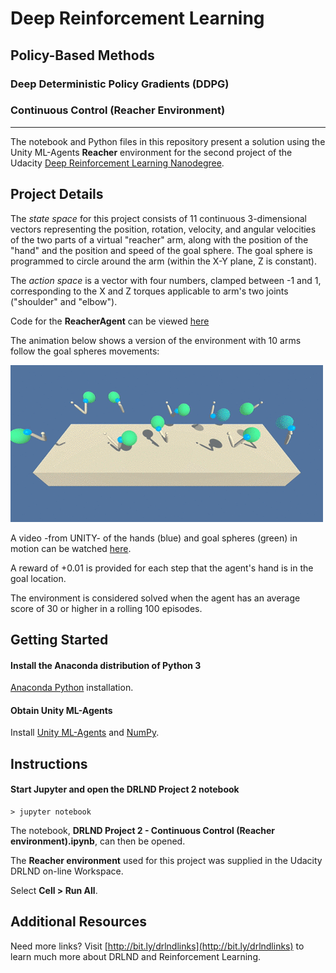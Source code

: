 # Deep Reinforcement Learning
## Policy-Based Methods
### Deep Deterministic Policy Gradients (DDPG)
### Continuous Control (Reacher Environment)

---

The notebook and Python files in this repository present a solution using the Unity ML-Agents **Reacher** environment for the second project of the Udacity [Deep Reinforcement Learning Nanodegree](https://www.udacity.com/course/deep-reinforcement-learning-nanodegree--nd893).

## Project Details

The *state space* for this project consists of 11 continuous 3-dimensional vectors representing the position, rotation, velocity, and angular velocities of the two parts of a virtual "reacher" arm, along with the position of the "hand" and the position and speed of the goal sphere. The goal sphere is programmed to circle around the arm (within the X-Y plane, Z is constant).

The *action space* is a vector with four numbers, clamped between -1 and 1, corresponding to the X and Z torques applicable to arm's two joints ("shoulder" and "elbow"). 

Code for the **ReacherAgent** can be viewed [here](https://github.com/Unity-Technologies/ml-agents/blob/master/UnitySDK/Assets/ML-Agents/Examples/Reacher/Scripts/ReacherAgent.cs)

The animation below shows a version of the environment with 10 arms follow the goal spheres movements:

![Reacher Environment](images/reacher.gif)

A video -from UNITY- of the hands (blue) and goal spheres (green) in motion can be watched [here](https://youtu.be/2N9EoF6pQyE).

A reward of +0.01 is provided for each step that the agent's hand is in the goal location.

The environment is considered solved when the agent has an average score of 30 or higher in a rolling 100 episodes.

## Getting Started

#### Install the Anaconda distribution of Python 3

[Anaconda Python](https://www.anaconda.com/download/#macos) installation.

#### Obtain Unity ML-Agents

Install [Unity ML-Agents](https://github.com/Unity-Technologies/ml-agents/blob/master/docs/Installation.md) and [NumPy](http://www.numpy.org/).

## Instructions

#### Start Jupyter and open the DRLND Project 2 notebook

```
> jupyter notebook
```

The notebook, **DRLND Project 2 - Continuous Control (Reacher environment).ipynb**, can then be opened.

The **Reacher environment** used for this project was supplied in the Udacity DRLND on-line Workspace.

Select **Cell > Run All**.

## Additional Resources

Need more links? Visit [http://bit.ly/drlndlinks](http://bit.ly/drlndlinks) to learn much more about DRLND and Reinforcement Learning.
